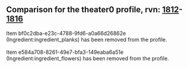 ## Comparison for the theater0 profile, rvn: [1812](https://github.com/PRO100KatYT/FortniteProfileRevisions/tree/main/profiles/theater0/1812%20theater0.json)-[1816](https://github.com/PRO100KatYT/FortniteProfileRevisions/tree/main/profiles/theater0/1816%20theater0.json)

Item bf0c2dba-e23c-4788-9fd6-a0a66d26862e (Ingredient:ingredient_planks) has been removed from the profile.
<br><br>
Item e584a708-8261-49e7-bfa3-149eaba6a51e (Ingredient:ingredient_flowers) has been removed from the profile.
<br><br>
